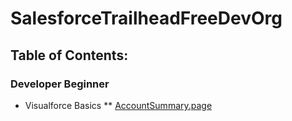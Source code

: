 # SalesforceTrailheadFreeDevOrg

## Table of Contents:

### Developer Beginner
* Visualforce Basics
** [AccountSummary.page](../blob/master/src/pages/AccountSummary.page)
